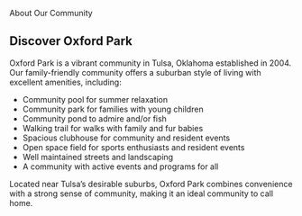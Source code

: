 <span class='subheading'>About Our Community</span>

## Discover Oxford Park

Oxford Park is a vibrant community in Tulsa, Oklahoma established in 2004. Our family-friendly community offers a suburban style of living with excellent amenities, including:

- Community pool for summer relaxation
- Community park for families with young children
- Community pond to admire and/or fish
- Walking trail for walks with family and fur babies
- Spacious clubhouse for community and resident events
- Open space field for sports enthusiasts and resident events
- Well maintained streets and landscaping
- A community with active events and programs for all

Located near Tulsa’s desirable suburbs, Oxford Park combines convenience with a strong sense of community, making it an ideal community to call home.
